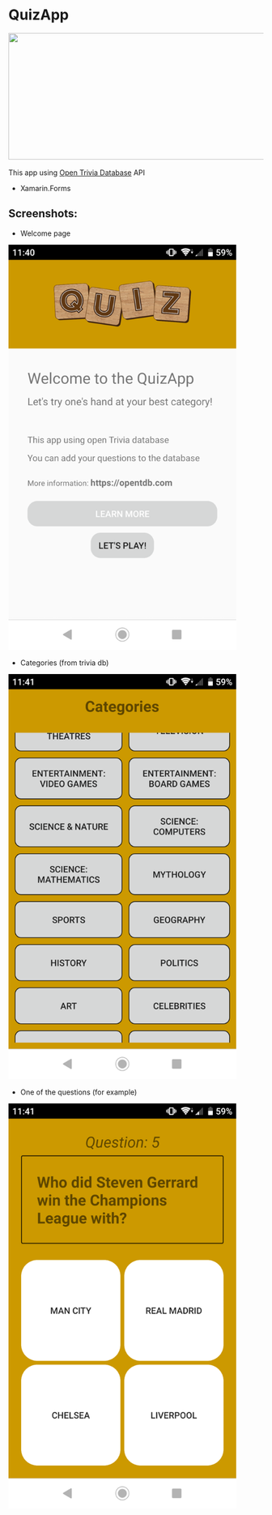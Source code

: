 # QuizApp

<img src="https://opentdb.com/images/logo.png" width="600" height="250" />

This app using [Open Trivia Database](https://opentdb.com) API

* Xamarin.Forms

## Screenshots:

* Welcome page
<img src="https://github.com/gwalus/QuizApp/blob/master/QuizApp/QuizApp/Screenshots/Screenshot_20210107-114047.png" width="450" height="800" />

* Categories (from trivia db)
<img src="https://github.com/gwalus/QuizApp/blob/master/QuizApp/QuizApp/Screenshots/Screenshot_20210107-114102.png" width="450" height="800" />

* One of the questions (for example)
<img src="https://github.com/gwalus/QuizApp/blob/master/QuizApp/QuizApp/Screenshots/Screenshot_20210107-114201.png" width="450" height="800" />
